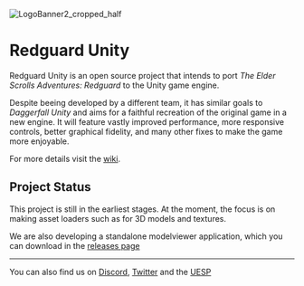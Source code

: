 ![LogoBanner2_cropped_half](https://github.com/user-attachments/assets/9d254cda-1542-461c-af70-bc78d7100941)

# Redguard Unity

Redguard Unity is an open source project that intends to port _The Elder Scrolls Adventures: Redguard_ to the Unity game engine.

Despite beeing developed by a different team, it has similar goals to _Daggerfall Unity_ and aims for a faithful recreation of the original game in a new engine. It will feature vastly improved performance, more responsive controls, better graphical fidelity, and many other fixes to make the game more enjoyable.

For more details visit the [wiki](https://github.com/RGUnity/redguard-unity/wiki).

## Project Status
This project is still in the earliest stages. At the moment, the focus is on making asset loaders such as for 3D models and textures.

We are also developing a standalone modelviewer application, which you can download in the [releases page](https://github.com/RGUnity/redguard-unity/releases)

***
You can also find us on [Discord](https://discord.com/invite/xjCCyqbxkp), [Twitter](https://twitter.com/RGUnity) and the [UESP](https://en.uesp.net/wiki/Mod:Redguard_Unity)
